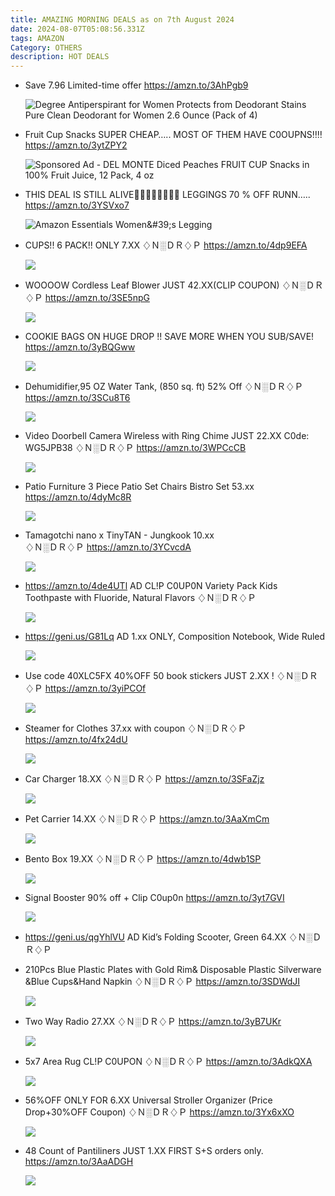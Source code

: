 ```yaml
---
title: AMAZING MORNING DEALS as on 7th August 2024
date: 2024-08-07T05:08:56.331Z
tags: AMAZON
Category: OTHERS
description: HOT DEALS
---
```

* Save 7.96 
  Limited-time offer
  https://amzn.to/3AhPgb9<!--StartFragment-->

  ![Degree Antiperspirant for Women Protects from Deodorant Stains Pure Clean Deodorant for Women 2.6 Ounce (Pack of 4)](https://m.media-amazon.com/images/I/411fuS3MnDL.jpg)

  <!--EndFragment-->
* Fruit Cup Snacks SUPER CHEAP….. MOST OF THEM HAVE C0OUPNS‼‼
  https://amzn.to/3ytZPY2<!--StartFragment-->

  ![Sponsored Ad - DEL MONTE Diced Peaches FRUIT CUP Snacks in 100% Fruit Juice, 12 Pack, 4 oz](https://m.media-amazon.com/images/I/81D0Y3N-MlL._AC_UL320_.jpg)

  <!--EndFragment-->
* THIS DEAL IS STILL ALIVE🏃‍♂🏃‍♂🏃‍♂🏃‍♂ LEGGINGS 70 % OFF RUNN…..
  https://amzn.to/3YSVxo7<!--StartFragment-->

  ![Amazon Essentials Women\&#39;s Legging](https://m.media-amazon.com/images/I/71jMmA+R+nS._AC_SX522_.jpg)

  <!--EndFragment-->
* CUPS!! 6 PACK!!
  ONLY 7.XX 
  ♢Ｎ░ＤＲ♢Ｐ
  https://amzn.to/4dp9EFA<!--StartFragment-->

  ![](https://m.media-amazon.com/images/I/71KSBbVDDtL._SL1500_.jpg)

  <!--EndFragment-->
* WOOOOW
  Cordless Leaf Blower 
  JUST 42.XX(CLIP COUPON)
  ♢Ｎ░ＤＲ♢Ｐ
  https://amzn.to/3SE5npG<!--StartFragment-->

  ![](https://m.media-amazon.com/images/I/61pbwsapmDL._AC_SL1500_.jpg)

  <!--EndFragment-->
* COOKIE BAGS ON HUGE DROP !! SAVE MORE WHEN YOU SUB/SAVE!
  https://amzn.to/3yBQGww<!--StartFragment-->

  ![](https://m.media-amazon.com/images/I/81oks6TPWnL._SL1500_.jpg)

  <!--EndFragment-->
* Dehumidifier,95 OZ Water Tank, (850 sq. ft)
  52% Off 
  ♢Ｎ░ＤＲ♢Ｐ
  https://amzn.to/3SCu8T6<!--StartFragment-->

  ![](https://m.media-amazon.com/images/I/61EBWYS4-EL._AC_SL1500_.jpg)

  <!--EndFragment-->
* Video Doorbell Camera Wireless with Ring Chime JUST 22.XX 
  C0de: WG5JPB38 
  ♢Ｎ░ＤＲ♢Ｐ
  https://amzn.to/3WPCcCB<!--StartFragment-->

  ![](https://m.media-amazon.com/images/I/615XFhSw82L._AC_SL1500_.jpg)

  <!--EndFragment-->
* Patio Furniture 3 Piece Patio Set Chairs Bistro Set 53.xx 
  https://amzn.to/4dyMc8R<!--StartFragment-->

  ![](https://m.media-amazon.com/images/I/716etShfIsL._AC_SL1500_.jpg)

  <!--EndFragment-->
* Tamagotchi nano x TinyTAN - Jungkook
  10.xx\
  ♢Ｎ░ＤＲ♢Ｐ
  https://amzn.to/3YCvcdA<!--StartFragment-->

  ![](https://m.media-amazon.com/images/I/71EcVPsdMwL._AC_SL1500_.jpg)

  <!--EndFragment-->
* https://amzn.to/4de4UTl   AD
  CL!P C0UP0N
  Variety Pack Kids Toothpaste with Fluoride, Natural Flavors 
  ♢Ｎ░ＤＲ♢Ｐ<!--StartFragment-->

  ![](https://m.media-amazon.com/images/I/81j4+ccmsnL._SL1500_.jpg)

  <!--EndFragment-->
* https://geni.us/G81Lq   AD
  1.xx ONLY,
  Composition Notebook, Wide Ruled <!--StartFragment-->

  ![](https://m.media-amazon.com/images/I/81tSZtO-3yL._SL1500_.jpg)

  <!--EndFragment-->
* Use code 40XLC5FX 
  40%OFF 
  50 book stickers JUST 2.XX !
  ♢Ｎ░ＤＲ♢Ｐ
  https://amzn.to/3yiPCOf<!--StartFragment-->

  ![](https://m.media-amazon.com/images/I/81Y-LlREOjL._AC_SL1200_.jpg)

  <!--EndFragment-->
* Steamer for Clothes
  37.xx with coupon
  ♢Ｎ░ＤＲ♢Ｐ
  https://amzn.to/4fx24dU<!--StartFragment-->

  ![](https://m.media-amazon.com/images/I/51Vj8sIlDPL._AC_SL1500_.jpg)

  <!--EndFragment-->
* Car Charger
  18.XX
  ♢Ｎ░ＤＲ♢Ｐ
  https://amzn.to/3SFaZjz<!--StartFragment-->

  ![](https://m.media-amazon.com/images/I/51Utvosi6nL._AC_SL1500_.jpg)

  <!--EndFragment-->
* Pet Carrier
  14.XX
  ♢Ｎ░ＤＲ♢Ｐ
  https://amzn.to/3AaXmCm<!--StartFragment-->

  ![](https://m.media-amazon.com/images/I/71hjEAOFHZL._AC_SL1500_.jpg)

  <!--EndFragment-->
* Bento Box
  19.XX
  ♢Ｎ░ＤＲ♢Ｐ
  https://amzn.to/4dwb1SP<!--StartFragment-->

  ![](https://m.media-amazon.com/images/I/71wjKN62RLL._AC_SL1500_.jpg)

  <!--EndFragment-->
* Signal Booster   90% off + Clip C0up0n
  https://amzn.to/3yt7GVI<!--StartFragment-->

  ![](https://m.media-amazon.com/images/I/51t-o+j8gdL._AC_SL1500_.jpg)

  <!--EndFragment-->
* https://geni.us/qgYhlVU    AD
  Kid’s Folding Scooter, Green
  64.XX
  ♢Ｎ░ＤＲ♢Ｐ
* 210Pcs Blue Plastic Plates with Gold Rim& Disposable Plastic Silverware &Blue Cups&Hand Napkin
  ♢Ｎ░ＤＲ♢Ｐ
  https://amzn.to/3SDWdJI<!--StartFragment-->

  ![](https://m.media-amazon.com/images/I/71Acagh8ywL._AC_SL1350_.jpg)

  <!--EndFragment-->
* Two Way Radio
  27.XX
  ♢Ｎ░ＤＲ♢Ｐ
  https://amzn.to/3yB7UKr<!--StartFragment-->

  ![](https://m.media-amazon.com/images/I/71Bhq3ffZ3L._AC_SL1200_.jpg)

  <!--EndFragment-->
* 5x7 Area Rug 
  CL!P C0UPON 
  ♢Ｎ░ＤＲ♢Ｐ
  https://amzn.to/3AdkQXA<!--StartFragment-->

  ![](https://m.media-amazon.com/images/I/81KJd1EyHeL._AC_SL1500_.jpg)

  <!--EndFragment-->
* 56%OFF ONLY FOR 6.XX
  Universal Stroller Organizer
  (Price Drop+30%OFF Coupon)
  ♢Ｎ░ＤＲ♢Ｐ
  https://amzn.to/3Yx6xXO<!--StartFragment-->

  ![](https://m.media-amazon.com/images/I/81Q6lg0GORL._SL1500_.jpg)

  <!--EndFragment-->
* 48 Count of Pantiliners JUST 1.XX
  FIRST S+S orders only.
  https://amzn.to/3AaADGH<!--StartFragment-->

  ![](https://m.media-amazon.com/images/I/81bgrJKmZ9L._AC_SL1500_.jpg)

  <!--EndFragment-->